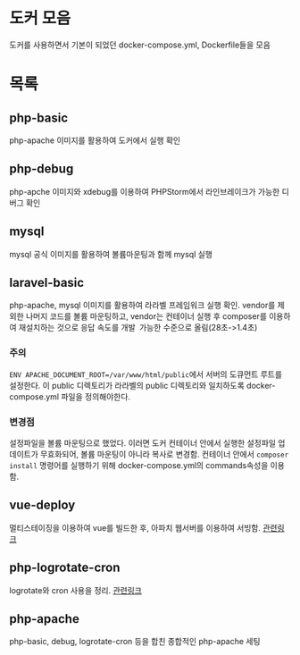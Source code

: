 # 도커 모음
도커를 사용하면서 기본이 되었던 docker-compose.yml, Dockerfile들을 모음

# 목록

## php-basic
php-apache 이미지를 활용하여 도커에서 실행 확인

## php-debug
php-apche 이미지와 xdebug를 이용하여 PHPStorm에서 라인브레이크가 가능한 디버그 확인

## mysql
mysql 공식 이미지를 활용하여 볼륨마운팅과 함께 mysql 실행

## laravel-basic
php-apache, mysql 이미지를 활용하여 라라벨 프레임워크 실행 확인. vendor를 제외한 나머지 코드를 볼륨 마운팅하고, vendor는 컨테이너 실행 후
composer를 이용하여 재설치하는 것으로 응답 속도를 개발` `가능한 수준으로 올림(28초->1.4초)

### 주의
`ENV APACHE_DOCUMENT_ROOT=/var/www/html/public`에서 서버의 도큐먼트 루트를 설정한다.
이 public 디렉토리가 라라벨의 public 디렉토리와 일치하도록 docker-compose.yml 파일을 정의해야한다.

### 변경점
설정파일을 볼륨 마운팅으로 했었다. 이러면 도커 컨테이너 안에서 실행한 설정파일 업데이트가 무효화되어, 볼륨 마운팅이 아니라 복사로 변경함.
컨테이너 안에서 `composer install` 명령어를 실행하기 위해 docker-compose.yml의 commands속성을 이용함.

## vue-deploy
멀티스테이징을 이용하여 vue를 빌드한 후, 아파치 웹서버를 이용하여 서빙함. [관련링크](https://crmerry.tistory.com/228)

## php-logrotate-cron
logrotate와 cron 사용을 정리. [관련링크](https://crmerry.tistory.com/271)

## php-apache
php-basic, debug, logrotate-cron 등을 합친 종합적인 php-apache 세팅